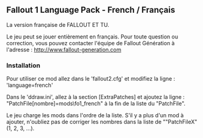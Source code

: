 Fallout 1 Language Pack - French / Français
------------------

La version française de FALLOUT ET TU.

Le jeu peut se jouer entièrement en français. Pour toute question ou correction, vous pouvez contacter l'équipe de Fallout Génération à l'adresse : http://www.fallout-generation.com

### Installation
Pour utiliser ce mod allez dans le 'fallout2.cfg' et modifiez la ligne : 'language=french'

Dans le 'ddraw.ini', allez à la section [ExtraPatches] et ajoutez la ligne :
"PatchFile[nombre]=mods\fo1_french" à la fin de la liste du "PatchFile".

Le jeu charge les mods dans l'ordre de la liste.
S'il y a plus d'un mod à ajouter, n'oubliez pas de corriger les nombres dans la liste de ""PatchFileX" (1, 2, 3, ...).
